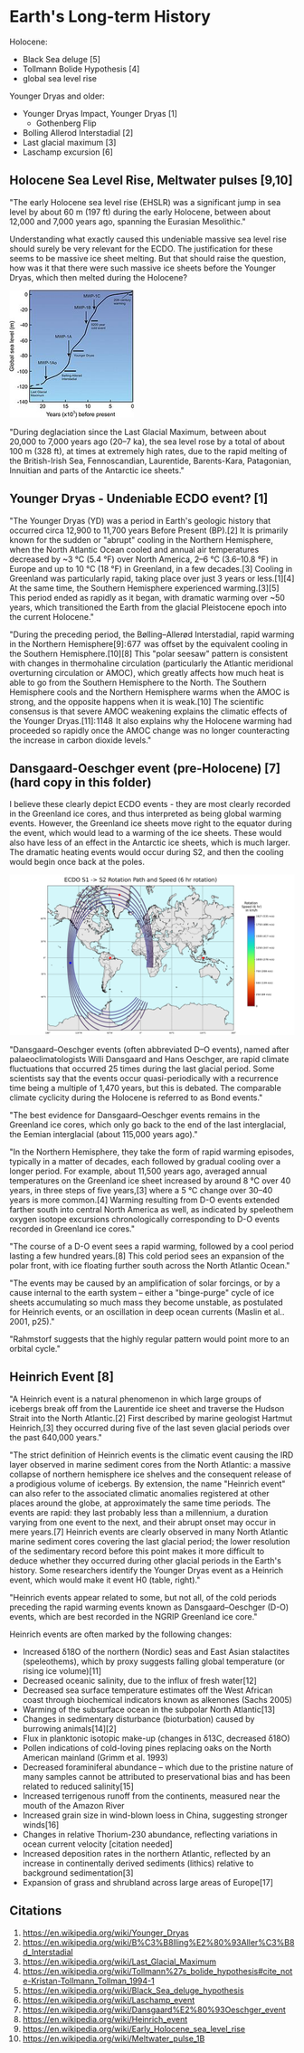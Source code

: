 # Earth's Long-term History

Holocene:
- Black Sea deluge [5]
- Tollmann Bolide Hypothesis [4]
- global sea level rise

Younger Dryas and older:
- Younger Dryas Impact, Younger Dryas [1]
	- Gothenberg Flip
- Bolling Allerod Interstadial [2]
- Last glacial maximum [3]
- Laschamp excursion [6]

## Holocene Sea Level Rise, Meltwater pulses [9,10]

"The early Holocene sea level rise (EHSLR) was a significant jump in sea level by about 60 m (197 ft) during the early Holocene, between about 12,000 and 7,000 years ago, spanning the Eurasian Mesolithic."

Understanding what exactly caused this undeniable massive sea level rise should surely be very relevant for the ECDO. The justification for these seems to be massive ice sheet melting. But that should raise the question, how was it that there were such massive ice sheets before the Younger Dryas, which then melted during the Holocene?

![](img/meltwater-pulses.jpg)

"During deglaciation since the Last Glacial Maximum, between about 20,000 to 7,000 years ago (20–7 ka), the sea level rose by a total of about 100 m (328 ft), at times at extremely high rates, due to the rapid melting of the British-Irish Sea, Fennoscandian, Laurentide, Barents-Kara, Patagonian, Innuitian and parts of the Antarctic ice sheets."

## Younger Dryas - Undeniable ECDO event? [1]

"The Younger Dryas (YD) was a period in Earth's geologic history that occurred circa 12,900 to 11,700 years Before Present (BP).[2] It is primarily known for the sudden or "abrupt" cooling in the Northern Hemisphere, when the North Atlantic Ocean cooled and annual air temperatures decreased by ~3 °C (5.4 °F) over North America, 2–6 °C (3.6–10.8 °F) in Europe and up to 10 °C (18 °F) in Greenland, in a few decades.[3] Cooling in Greenland was particularly rapid, taking place over just 3 years or less.[1][4] At the same time, the Southern Hemisphere experienced warming.[3][5] This period ended as rapidly as it began, with dramatic warming over ~50 years, which transitioned the Earth from the glacial Pleistocene epoch into the current Holocene."

"During the preceding period, the Bølling–Allerød Interstadial, rapid warming in the Northern Hemisphere[9]: 677  was offset by the equivalent cooling in the Southern Hemisphere.[10][8] This "polar seesaw" pattern is consistent with changes in thermohaline circulation (particularly the Atlantic meridional overturning circulation or AMOC), which greatly affects how much heat is able to go from the Southern Hemisphere to the North. The Southern Hemisphere cools and the Northern Hemisphere warms when the AMOC is strong, and the opposite happens when it is weak.[10] The scientific consensus is that severe AMOC weakening explains the climatic effects of the Younger Dryas.[11]: 1148  It also explains why the Holocene warming had proceeded so rapidly once the AMOC change was no longer counteracting the increase in carbon dioxide levels."

## Dansgaard-Oeschger event (pre-Holocene) [7] (hard copy in this folder)

I believe these clearly depict ECDO events - they are most clearly recorded in the Greenland ice cores, and thus interpreted as being global warming events. However, the Greenland ice sheets move right to the equator during the event, which would lead to a warming of the ice sheets. These would also have less of an effect in the Antarctic ice sheets, which is much larger. The dramatic heating events would occur during S2, and then the cooling would begin once back at the poles.

![](img/greenland.png)

"Dansgaard–Oeschger events (often abbreviated D–O events), named after palaeoclimatologists Willi Dansgaard and Hans Oeschger, are rapid climate fluctuations that occurred 25 times during the last glacial period. Some scientists say that the events occur quasi-periodically with a recurrence time being a multiple of 1,470 years, but this is debated. The comparable climate cyclicity during the Holocene is referred to as Bond events."

"The best evidence for Dansgaard–Oeschger events remains in the Greenland ice cores, which only go back to the end of the last interglacial, the Eemian interglacial (about 115,000 years ago)."

"In the Northern Hemisphere, they take the form of rapid warming episodes, typically in a matter of decades, each followed by gradual cooling over a longer period. For example, about 11,500 years ago, averaged annual temperatures on the Greenland ice sheet increased by around 8 °C over 40 years, in three steps of five years,[3] where a 5 °C change over 30–40 years is more common.[4] Warming resulting from D-O events extended farther south into central North America as well, as indicated by speleothem oxygen isotope excursions chronologically corresponding to D-O events recorded in Greenland ice cores."

"The course of a D-O event sees a rapid warming, followed by a cool period lasting a few hundred years.[8] This cold period sees an expansion of the polar front, with ice floating further south across the North Atlantic Ocean."

"The events may be caused by an amplification of solar forcings, or by a cause internal to the earth system – either a "binge-purge" cycle of ice sheets accumulating so much mass they become unstable, as postulated for Heinrich events, or an oscillation in deep ocean currents (Maslin et al.. 2001, p25)."

"Rahmstorf suggests that the highly regular pattern would point more to an orbital cycle."

## Heinrich Event [8]

"A Heinrich event is a natural phenomenon in which large groups of icebergs break off from the Laurentide ice sheet and traverse the Hudson Strait into the North Atlantic.[2] First described by marine geologist Hartmut Heinrich,[3] they occurred during five of the last seven glacial periods over the past 640,000 years."

"The strict definition of Heinrich events is the climatic event causing the IRD layer observed in marine sediment cores from the North Atlantic: a massive collapse of northern hemisphere ice shelves and the consequent release of a prodigious volume of icebergs. By extension, the name "Heinrich event" can also refer to the associated climatic anomalies registered at other places around the globe, at approximately the same time periods. The events are rapid: they last probably less than a millennium, a duration varying from one event to the next, and their abrupt onset may occur in mere years.[7] Heinrich events are clearly observed in many North Atlantic marine sediment cores covering the last glacial period; the lower resolution of the sedimentary record before this point makes it more difficult to deduce whether they occurred during other glacial periods in the Earth's history. Some researchers identify the Younger Dryas event as a Heinrich event, which would make it event H0 (table, right)."

"Heinrich events appear related to some, but not all, of the cold periods preceding the rapid warming events known as Dansgaard–Oeschger (D-O) events, which are best recorded in the NGRIP Greenland ice core."

Heinrich events are often marked by the following changes:
- Increased δ18O of the northern (Nordic) seas and East Asian stalactites (speleothems), which by proxy suggests falling global temperature (or rising ice volume)[11]
- Decreased oceanic salinity, due to the influx of fresh water[12]
- Decreased sea surface temperature estimates off the West African coast through biochemical indicators known as alkenones (Sachs 2005)
- Warming of the subsurface ocean in the subpolar North Atlantic[13]
- Changes in sedimentary disturbance (bioturbation) caused by burrowing animals[14][2]
- Flux in planktonic isotopic make-up (changes in δ13C, decreased δ18O)
- Pollen indications of cold-loving pines replacing oaks on the North American mainland (Grimm et al. 1993)
- Decreased foraminiferal abundance – which due to the pristine nature of many samples cannot be attributed to preservational bias and has been related to reduced salinity[15]
- Increased terrigenous runoff from the continents, measured near the mouth of the Amazon River
- Increased grain size in wind-blown loess in China, suggesting stronger winds[16]
- Changes in relative Thorium-230 abundance, reflecting variations in ocean current velocity [citation needed]
- Increased deposition rates in the northern Atlantic, reflected by an increase in continentally derived sediments (lithics) relative to background sedimentation[3]
- Expansion of grass and shrubland across large areas of Europe[17]

## Citations

1. https://en.wikipedia.org/wiki/Younger_Dryas
2. https://en.wikipedia.org/wiki/B%C3%B8lling%E2%80%93Aller%C3%B8d_Interstadial
3. https://en.wikipedia.org/wiki/Last_Glacial_Maximum
4. https://en.wikipedia.org/wiki/Tollmann%27s_bolide_hypothesis#cite_note-Kristan-Tollmann_Tollman_1994-1
5. https://en.wikipedia.org/wiki/Black_Sea_deluge_hypothesis
6. https://en.wikipedia.org/wiki/Laschamp_event
7. https://en.wikipedia.org/wiki/Dansgaard%E2%80%93Oeschger_event
8. https://en.wikipedia.org/wiki/Heinrich_event
9. https://en.wikipedia.org/wiki/Early_Holocene_sea_level_rise
10. https://en.wikipedia.org/wiki/Meltwater_pulse_1B
